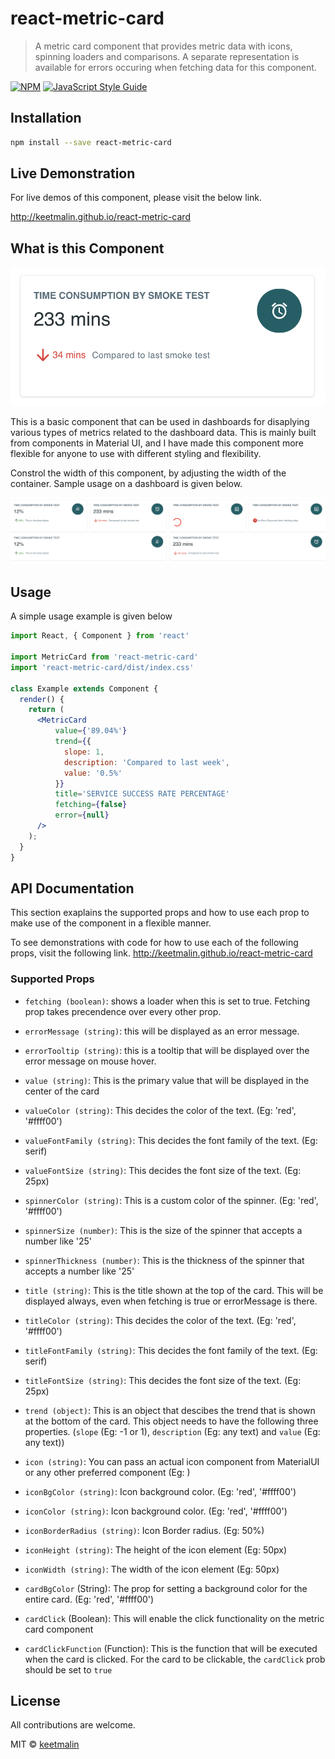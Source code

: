 # react-metric-card

> A metric card component that provides metric data with icons, spinning loaders and comparisons. A separate representation is available for errors occuring when fetching data for this component.

[![NPM](https://img.shields.io/npm/v/react-metric-card.svg)](https://www.npmjs.com/package/react-metric-card) [![JavaScript Style Guide](https://img.shields.io/badge/code_style-standard-brightgreen.svg)](https://standardjs.com)

## Installation

```bash
npm install --save react-metric-card
```

## Live Demonstration

For live demos of this component, please visit the below link.

http://keetmalin.github.io/react-metric-card

## What is this Component

![React Metric Card sample usage image](https://github.com/keetmalin/react-metric-card/blob/master/readme_images/react-metric-card-sample.png?raw=true "React Metric Card sample usage image")

This is a basic component that can be used in dashboards for disaplying various types of metrics related to the dashboard data. This is mainly built from components in Material UI, and I have made this component more flexible for anyone to use with different styling and flexibility. 

Constrol the width of this component, by adjusting the width of the container. Sample usage on a dashboard is given below.

![React Metric Card Usage on a Dashboard](https://github.com/keetmalin/react-metric-card/blob/master/readme_images/react-metric-card-on-dashboard-example.png?raw=true "React Metric Card Usage on a Dashboard")

## Usage

A simple usage example is given below

```jsx
import React, { Component } from 'react'

import MetricCard from 'react-metric-card'
import 'react-metric-card/dist/index.css'

class Example extends Component {
  render() {
    return (
      <MetricCard
          value={'89.04%'}
          trend={{
            slope: 1,
            description: 'Compared to last week',
            value: '0.5%'
          }}
          title='SERVICE SUCCESS RATE PERCENTAGE'
          fetching={false}
          error={null}
      />
    );
  }
}
```

## API Documentation

This section exaplains the supported props and how to use each prop to make use of the component in a flexible manner.

To see demonstrations with code for how to use each of the following props, visit the following link.
http://keetmalin.github.io/react-metric-card

### Supported Props

-    `fetching (boolean)`: shows a loader when this is set to true. Fetching prop takes precendence over every other prop.

-    `errorMessage (string)`: this will be displayed as an error message.
-    `errorTooltip (string)`: this is a tooltip that will be displayed over the error message on mouse hover.
-    `value (string)`: This is the primary value that will be displayed in the center of the card
-    `valueColor (string)`: This decides the color of the text. (Eg: 'red', '#ffff00')
-    `valueFontFamily (string)`: This decides the font family of the text. (Eg: serif)
-    `valueFontSize (string)`: This decides the font size of the text. (Eg: 25px)
-    `spinnerColor (string)`: This is a custom color of the spinner. (Eg: 'red', '#ffff00')
-    `spinnerSize (number)`: This is the size of the spinner that accepts a number like '25'
-    `spinnerThickness (number)`: This is the thickness of the spinner that accepts a number like '25'
-    `title (string)`: This is the title shown at the top of the card. This will be displayed always, even when fetching is true or errorMessage is there.
-    `titleColor (string)`: This decides the color of the text. (Eg: 'red', '#ffff00')
-    `titleFontFamily (string)`: This decides the font family of the text. (Eg: serif)
-    `titleFontSize (string)`: This decides the font size of the text. (Eg: 25px)
-    `trend (object)`: This is an object that descibes the trend that is shown at the bottom of the card. This object needs to have the following three properties. (`slope` (Eg: -1 or 1), `description` (Eg: any text) and `value` (Eg: any text))
-    `icon (string)`: You can pass an actual icon component from MaterialUI or any other preferred component (Eg: <IconName />)
-    `iconBgColor (string)`: Icon background color. (Eg: 'red', '#ffff00')
-    `iconColor (string)`: Icon background color. (Eg: 'red', '#ffff00')
-    `iconBorderRadius (string)`: Icon Border radius. (Eg: 50%)
-    `iconHeight (string)`: The height of the icon element (Eg: 50px)
-    `iconWidth (string)`: The width of the icon element (Eg: 50px)
-    `cardBgColor` (String): The prop for setting a background color for the entire card. (Eg: 'red', '#ffff00')
-    `cardClick` (Boolean): This will enable the click functionality on the metric card component
-    `cardClickFunction` (Function): This is the function that will be executed when the card is clicked. For the card to be clickable, the `cardClick` prob should be set to `true`

## License

All contributions are welcome.

MIT © [keetmalin](https://github.com/keetmalin)

